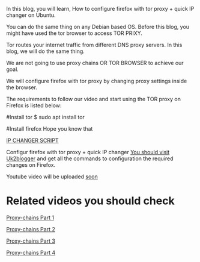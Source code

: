 In this blog, you will learn, How to configure firefox with tor proxy + quick IP changer on Ubuntu. 

You can do the same thing on any Debian based OS. Before this blog, you might have used the tor browser to access TOR PRIXY. 

Tor routes your internet traffic from different DNS proxy servers. In this blog, we will do the same thing. 

We are not going to use proxy chains OR TOR BROWSER to achieve our goal. 

We will configure firefox with tor proxy by changing proxy settings inside the browser.

The requirements to follow our video and start using the TOR proxy on Firefox is listed below:

#Install tor 
$ sudo apt install tor

#Install firefox
Hope you know that

<a href="https://raw.githubusercontent.com/efxtv/TorServiceFirefoxNetwork/main/Run.sh" target="_blank">IP CHANGER SCRIPT</a> 

Configur firefox with tor proxy + quick IP changer <a href="https://uk2blogger.blogspot.com/2021/01/mozilla-firefox-proxy-settings-with-tor.html" target="_blank">You should visit Uk2blogger</a> and get all the commands to configuration the required changes on Firefox.

Youtube video will be uploaded <a href="https://#" target="_blank">soon</a>


# Related videos you should check
<a href="https://youtu.be/ovZ4dh1SThI" target="_blank">Proxy-chains Part 1</a>

<a href="https://youtu.be/6aS8-vwG7Pg" target="_blank">Proxy-chains Part 2</a>

<a href="https://youtu.be/9hwCh47z7Ek" target="_blank">Proxy-chains Part 3</a>

<a href="https://youtu.be/VlKZUs_Hf3c" target="_blank">Proxy-chains Part 4</a>
